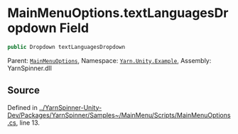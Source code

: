 # MainMenuOptions.textLanguagesDropdown Field


```csharp
public Dropdown textLanguagesDropdown
```



<div class="class-metadata">

Parent: [`MainMenuOptions`](/api/csharp/yarn.unity.example/mainmenuoptions.md), Namespace: [`Yarn.Unity.Example`](/api/csharp/yarn.unity.example/README.md), Assembly: YarnSpinner.dll
</div>

## Source
Defined in [../YarnSpinner-Unity-Dev/Packages/YarnSpinner/Samples~/MainMenu/Scripts/MainMenuOptions.cs](https://github.com/YarnSpinnerTool/YarnSpinner-Unity//blob/develop/Samples~/MainMenu/Scripts/MainMenuOptions.cs#L13), line 13.
